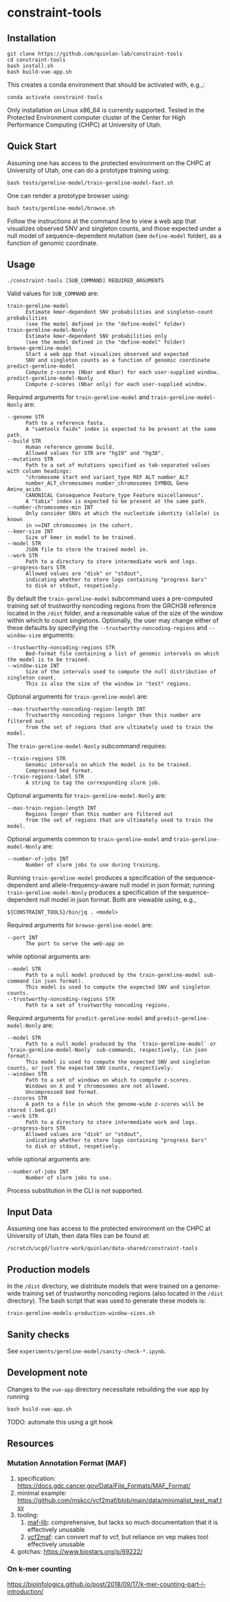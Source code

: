 # constraint-tools

## Installation

```
git clone https://github.com/quinlan-lab/constraint-tools
cd constraint-tools
bash install.sh 
bash build-vue-app.sh
```

This creates a conda environment that should be activated with, e.g.,:
```
conda activate constraint-tools
```

Only installation on Linux x86_64 is currently supported. 
Tested in the Protected Environment computer cluster of the Center for High Performance Computing (CHPC) at University of Utah. 

## Quick Start 

Assuming one has access to the protected environment on the CHPC at University of Utah,
one can do a prototype training using: 

```
bash tests/germline-model/train-germline-model-fast.sh
```

One can render a prototype browser using: 
```
bash tests/germline-model/browse.sh
```

Follow the instructions at the command line to view a web app that visualizes observed SNV and singleton counts, and those expected under a null model of sequence-dependent mutation (see `define-model` folder), as a function of genomic coordinate.  
 
## Usage

```
./constraint-tools [SUB_COMMAND] REQUIRED_ARGUMENTS
```

Valid values for `SUB_COMMAND` are: 

```
train-germline-model 
      Estimate kmer-dependent SNV probabilities and singleton-count probabilities 
      (see the model defined in the "define-model" folder)
train-germline-model-Nonly
      Estimate kmer-dependent SNV probabilities only  
      (see the model defined in the "define-model" folder)
browse-germline-model
      Start a web app that visualizes observed and expected 
      SNV and singleton counts as a function of genomic coordinate
predict-germline-model
      Compute z-scores (Nbar and Kbar) for each user-supplied window. 
predict-germline-model-Nonly
      Compute z-scores (Nbar only) for each user-supplied window. 
```

Required arguments for `train-germline-model` and `train-germline-model-Nonly` are:

```
--genome STR
      Path to a reference fasta. 
      A "samtools faidx" index is expected to be present at the same path. 
--build STR 
      Human reference genome build. 
      Allowed values for STR are "hg19" and "hg38".
--mutations STR 
      Path to a set of mutations specified as tab-separated values with column headings: 
      "chromosome start end variant_type REF ALT number_ALT 
      number_ALT_chromosomes number_chromosomes SYMBOL Gene Amino_acids 
      CANONICAL Consequence Feature_type Feature miscellaneous". 
      A "tabix" index is expected to be present at the same path.
--number-chromosomes-min INT
      Only consider SNVs at which the nucleotide identity (allele) is known 
      in >=INT chromosomes in the cohort.
--kmer-size INT
      Size of kmer in model to be trained. 
--model STR 
      JSON file to store the trained model in. 
--work STR 
      Path to a directory to store intermediate work and logs.
--progress-bars STR 
      Allowed values are "disk" or "stdout", 
      indicating whether to store logs containing "progress bars" 
      to disk or stdout, respetively.
```

By default the `train-germline-model` subcommand uses a pre-computed training set of trustworthy noncoding regions from the GRCH38 reference located in the `/dist` folder, and a reasonable value of the size of the window within which to count singletons. Optionally, the user may change either of these defaults by specifying the `--trustworthy-noncoding-regions` and `--window-size` arguments: 

```
--trustworthy-noncoding-regions STR
      Bed-format file containing a list of genomic intervals on which the model is to be trained.
--window-size INT
      Size of the intervals used to compute the null distribution of singleton count. 
      This is also the size of the window in "test" regions.
```

Optional arguments for `train-germline-model` are: 

```
--max-trustworthy-noncoding-region-length INT 
      Trustworthy noncoding regions longer than this number are filtered out 
      from the set of regions that are ultimately used to train the model. 
```

The `train-germline-model-Nonly` subcommand requires: 

```
--train-regions STR 
      Genomic intervals on which the model is to be trained. 
      Compressed bed format.
--train-regions-label STR 
      A string to tag the corresponding slurm job.
```

Optional arguments for `train-germline-model-Nonly` are: 

```
--max-train-region-length INT 
      Regions longer than this number are filtered out 
      from the set of regions that are ultimately used to train the model. 
```

Optional arguments common to `train-germline-model` and `train-germline-model-Nonly` are: 

```
--number-of-jobs INT 
      Number of slurm jobs to use during training. 
```

Running `train-germline-model` produces a specification of the sequence-dependent and allele-frequency-aware null 
model in json format; running `train-germline-model-Nonly` produces a specification of the 
sequence-dependent null model in json format. Both are viewable using, e.g., 
```
${CONSTRAINT_TOOLS}/bin/jq . <model> 
```

Required arguments for `browse-germline-model` are:

```
--port INT 
      The port to serve the web-app on
```

while optional arguments are:

```
--model STR
      Path to a null model produced by the train-germline-model sub-command (in json format). 
      This model is used to compute the expected SNV and singleton counts. 
--trustworthy-noncoding-regions STR
      Path to a set of trustworthy noncoding regions. 
```

Required arguments for `predict-germline-model` and `predict-germline-model-Nonly` are:

```
--model STR
      Path to a null model produced by the `train-germline-model` or `train-germline-model-Nonly` sub-commands, respectively, (in json format). 
      This model is used to compute the expected SNV and singleton counts, or just the expected SNV counts, respectively. 
--windows STR
      Path to a set of windows on which to compute z-scores. 
      Windows on X and Y chromosomes are not allowed. 
      Uncompressed bed format. 
--zscores STR 
      A path to a file in which the genome-wide z-scores will be stored (.bed.gz)
--work STR 
      Path to a directory to store intermediate work and logs.
--progress-bars STR 
      Allowed values are "disk" or "stdout", 
      indicating whether to store logs containing "progress bars" 
      to disk or stdout, respetively.
```

while optional arguments are: 

```
--number-of-jobs INT 
      Number of slurm jobs to use. 
```

Process substitution in the CLI is not supported. 

## Input Data

Assuming one has access to the protected environment on the CHPC at University of Utah, 
then data files can be found at: 

```
/scratch/ucgd/lustre-work/quinlan/data-shared/constraint-tools
```

## Production models

In the `/dist` directory, we distribute models 
that were trained on a genome-wide training set of trustworthy noncoding regions
(also located in the `/dist` directory).
The bash script that was used to generate these models is:

```
train-germline-models-production-window-sizes.sh
```

## Sanity checks

See `experiments/germline-model/sanity-check-*.ipynb`. 

## Development note

Changes to the `vue-app` directory necessitate rebuilding the vue app by running 

```
bash build-vue-app.sh 
```

TODO: automate this using a git hook 

## Resources 
### Mutation Annotation Format (MAF) 

1. specification: https://docs.gdc.cancer.gov/Data/File_Formats/MAF_Format/
2. minimal example: https://github.com/mskcc/vcf2maf/blob/main/data/minimalist_test_maf.tsv
3. tooling: 
    1. [maf-lib](https://github.com/NCI-GDC/maf-lib): comprehensive, but lacks so much documentation that it is effectively unusable
    2. [vcf2maf](https://github.com/mskcc/vcf2maf): can convert maf to vcf, but reliance on vep makes tool effectively unusable
4. gotchas: https://www.biostars.org/p/69222/

### On k-mer counting 
https://bioinfologics.github.io/post/2018/09/17/k-mer-counting-part-i-introduction/
